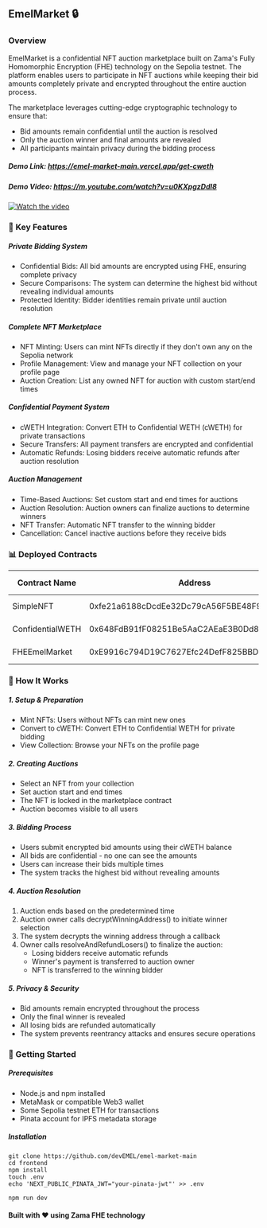## EmelMarket 🔒

### Overview

EmelMarket is a confidential NFT auction marketplace built on Zama's Fully Homomorphic Encryption (FHE) technology on the Sepolia testnet. The platform enables users to participate in NFT auctions while keeping their bid amounts completely private and encrypted throughout the entire auction process.

The marketplace leverages cutting-edge cryptographic technology to ensure that:
- Bid amounts remain confidential until the auction is resolved
- Only the auction winner and final amounts are revealed
- All participants maintain privacy during the bidding process

##### Demo Link: https://emel-market-main.vercel.app/get-cweth

##### Demo Video: https://m.youtube.com/watch?v=u0KXpgzDdI8

[![Watch the video](https://img.youtube.com/vi/u0KXpgzDdI8/maxresdefault.jpg)](https://www.youtube.com/watch?v=u0KXpgzDdI8)

### 🌟 Key Features

##### Private Bidding System
- Confidential Bids: All bid amounts are encrypted using FHE, ensuring complete privacy
- Secure Comparisons: The system can determine the highest bid without revealing individual amounts
- Protected Identity: Bidder identities remain private until auction resolution

##### Complete NFT Marketplace
- NFT Minting: Users can mint NFTs directly if they don't own any on the Sepolia network
- Profile Management: View and manage your NFT collection on your profile page
- Auction Creation: List any owned NFT for auction with custom start/end times

##### Confidential Payment System
- cWETH Integration: Convert ETH to Confidential WETH (cWETH) for private transactions
- Secure Transfers: All payment transfers are encrypted and confidential
- Automatic Refunds: Losing bidders receive automatic refunds after auction resolution

##### Auction Management
- Time-Based Auctions: Set custom start and end times for auctions
- Auction Resolution: Auction owners can finalize auctions to determine winners
- NFT Transfer: Automatic NFT transfer to the winning bidder
- Cancellation: Cancel inactive auctions before they receive bids


### 📊 Deployed Contracts

| Contract Name | Address | Explorer Link |
|---------------|---------|---------------|
| SimpleNFT | 0xfe21a6188cDcdEe32Dc79cA56F5BE48F9A45022B | [View on Etherscan](https://sepolia.etherscan.io/address/0x9Ad671c2FeF85479dFCf48B998f20ffF2E6625fE) |
| ConfidentialWETH | 0x648FdB91fF08251Be5AaC2AEaE3B0Dd8E12922d3 | [View on Etherscan](https://sepolia.etherscan.io/address/0xA3b95080674fBd12fC3626046DCa474c48d012d8) |
| FHEEmelMarket | 0xE9916c794D19C7627Efc24DefF825BBD9Aa0672D | [View on Etherscan](https://sepolia.etherscan.io/address/0xA8B39ecfbB39c6749C8BA40ee9d349aB844F93cE) |

### 🔄 How It Works

##### 1. Setup & Preparation
- Mint NFTs: Users without NFTs can mint new ones
- Convert to cWETH: Convert ETH to Confidential WETH for private bidding
- View Collection: Browse your NFTs on the profile page

##### 2. Creating Auctions
- Select an NFT from your collection
- Set auction start and end times
- The NFT is locked in the marketplace contract
- Auction becomes visible to all users

##### 3. Bidding Process
- Users submit encrypted bid amounts using their cWETH balance
- All bids are confidential - no one can see the amounts
- Users can increase their bids multiple times
- The system tracks the highest bid without revealing amounts

##### 4. Auction Resolution
1. Auction ends based on the predetermined time
2. Auction owner calls decryptWinningAddress() to initiate winner selection
3. The system decrypts the winning address through a callback
4. Owner calls resolveAndRefundLosers() to finalize the auction:
   - Losing bidders receive automatic refunds
   - Winner's payment is transferred to auction owner
   - NFT is transferred to the winning bidder
##### 5. Privacy & Security
- Bid amounts remain encrypted throughout the process
- Only the final winner is revealed
- All losing bids are refunded automatically
- The system prevents reentrancy attacks and ensures secure operations

### 🚀 Getting Started

##### Prerequisites
- Node.js and npm installed
- MetaMask or compatible Web3 wallet
- Some Sepolia testnet ETH for transactions
- Pinata account for IPFS metadata storage

##### Installation

```
git clone https://github.com/devEMEL/emel-market-main
cd frontend
npm install
touch .env
echo 'NEXT_PUBLIC_PINATA_JWT="your-pinata-jwt"' >> .env

npm run dev
```

#### Built with ❤️ using Zama FHE technology

